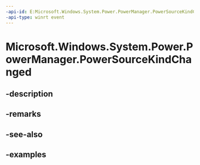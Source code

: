```yaml
---
-api-id: E:Microsoft.Windows.System.Power.PowerManager.PowerSourceKindChanged
-api-type: winrt event
---
```


# Microsoft.Windows.System.Power.PowerManager.PowerSourceKindChanged

<!--
public static event System.EventHandler<object> PowerSourceKindChanged;
-->


## -description

## -remarks

## -see-also

## -examples


